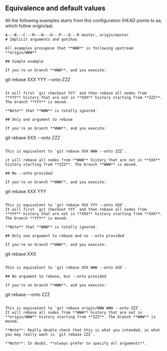 ## Equivalence and default values

All the following examples starts from this configuration (HEAD points to aa, which follow origin/aa):

```
A---B---C---M---N---O---P---Q---R master, origin/master
# Implicit arguments and gotchas

All examples presupose that **WWW** is following upstream **origin/WWW**

## Simple example

If you're on branch **WWW**, and you execute:
```
git rebase XXX YYY --onto ZZZ
```

It will first `git checkout YYY` and then rebase all nodes from **YYY** history that are not in **XXX** history starting from **ZZZ**. The branch **YYY** is moved.

**Note** that **WWW** is totally ignored.

## Only one argument to rebase

If you're on branch **WWW**, and you execute:
```
git rebase XXX --onto ZZZ
```

This is equivalent to `git rebase XXX WWW --onto ZZZ`.

it will rebase all nodes from **WWW** history that are not in **XXX** history starting from **ZZZ**. The branch **WWW** is moved.

## No --onto provided

If you're on branch **WWW**, and you execute:
```
git rebase XXX YYY
```

This is equivalent to `git rebase XXX YYY --onto XXX`.
It will first `git checkout YYY` and then rebase all nodes from **YYY** history that are not in **XXX** history starting from **XXX**. The branch **YYY** is moved.

**Note** that **WWW** is totally ignored.

## Only one argument to rebase and no --onto provided

If you're on branch **WWW**, and you execute:
```
git rebase XXX
```

This is equivalent to `git rebase XXX WWW --onto XXX`.

## No argument to rebase, but --onto provided

If you're on branch **WWW**, and you execute:
```
git rebase --onto ZZZ
```

This is equivalent to `git rebase origin/WWW WWW --onto ZZZ`.
It will rebase all nodes from **WWW** history that are not in **origin/WWW** history starting from **ZZZ**. The branch **WWW** is moved.

**Note**: Really double check that this is what you intended, as what you may really want is `git rebase ZZZ`.

**Note**: In doubt, **always prefer to specify all arguments**.
